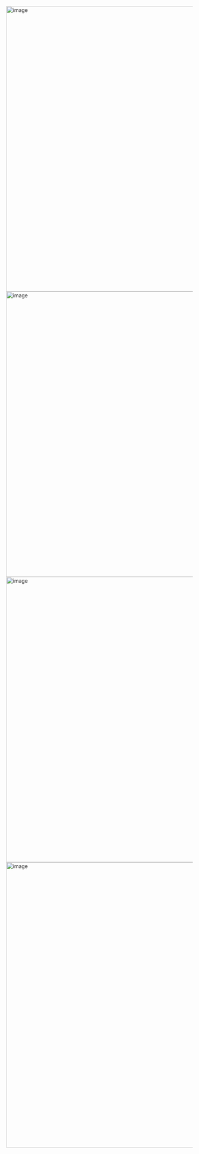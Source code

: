 <img width="1366" height="768" alt="image" src="https://github.com/user-attachments/assets/81aa11bf-cd6c-42b1-b7a8-fa8b6d83e841" />
<img width="1366" height="768" alt="image" src="https://github.com/user-attachments/assets/0cc6363c-4e15-45bc-b718-a714d639db33" />
<img width="1366" height="768" alt="image" src="https://github.com/user-attachments/assets/d1e3dc7c-d663-489e-98ff-7a1a34db6018" />
<img width="1366" height="768" alt="image" src="https://github.com/user-attachments/assets/1be5c180-8c9d-4755-b42e-3f1f03cc66f5" />




